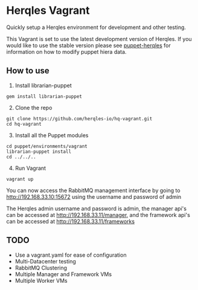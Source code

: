 # Herqles Vagrant

Quickly setup a Herqles environment for development and other testing.

This Vagrant is set to use the latest development version of Herqles. If you would like to use the stable version
please see [puppet-herqles](https://github.com/herqles-io/puppet-herqles) for information on how to modify puppet
hiera data.

## How to use

1. Install librarian-puppet

```
gem install librarian-puppet
```

2. Clone the repo

```
git clone https://github.com/herqles-io/hq-vagrant.git
cd hq-vagrant
```

3. Install all the Puppet modules

```
cd puppet/environments/vagrant
librarian-puppet install
cd ../../..
```

4. Run Vagrant

```
vagrant up
```

You can now access the RabbitMQ management interface by going to http://192.168.33.10:15672 using the username and
password of admin

The Herqles admin username and password is admin, the manager api's can be accessed at http://192.168.33.11/manager, and 
the framework api's can be accessed at http://192.168.33.11/frameworks

## TODO
 
* Use a vagrant.yaml for ease of configuration
* Multi-Datacenter testing
* RabbitMQ Clustering
* Multiple Manager and Framework VMs
* Multiple Worker VMs